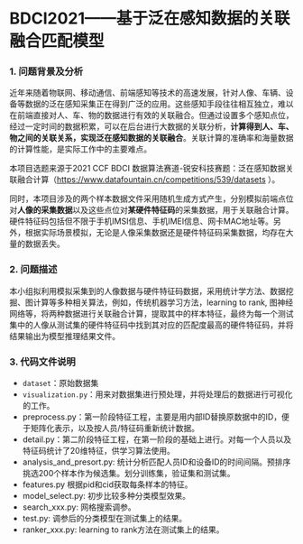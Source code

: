 # BDCI2021——基于泛在感知数据的关联融合匹配模型
### 1. 问题背景及分析

   近年来随着物联网、移动通信、前端感知等技术的高速发展，针对人像、车辆、设备等数据的泛在感知采集正在得到广泛的应用。这些感知手段往往相互独立，难以在前端直接对人、车、物的数据进行有效的关联融合。但通过设置多个感知点位，经过一定时间的数据积累，可以在后台进行大数据的关联分析，<b>计算得到人、车、物之间的关联关系，实现泛在感知数据的关联融合</b>。关联计算的准确率和海量数据的计算性能，是实际工作中的主要难点。

本项目选题来源于2021 CCF BDCI 数据算法赛道-锐安科技赛题：泛在感知数据关联融合计算（https://www.datafountain.cn/competitions/539/datasets ）。

同时，本项目涉及的两个样本数据文件采用随机生成方式产生，分别模拟前端点位对<b>人像的采集数据</b>以及这些点位对<b>某硬件特征码</b>的采集数据，用于关联融合计算。硬件特征码包括但不限于手机IMSI信息、手机IMEI信息、网卡MAC地址等。另外，根据实际场景模拟，无论是人像采集数据还是硬件特征码采集数据，均存在大量的数据丢失。

### 2. 问题描述

本小组拟利用模拟采集到的人像数据与硬件特征码数据，采用统计学方法、数据挖掘、图计算等多种相关算法，例如，传统机器学习方法，learning to rank, 图神经网络等，将两种数据进行关联融合计算，提取其中的样本特征，最终为每一个测试集中的人像从测试集的硬件特征码中找到其对应的匹配度最高的硬件特征码，并将结果输出为模型推理结果文件。

### 3. 代码文件说明
- `dataset`：原始数据集
- `visualization.py`：用来对数据集进行预处理，并将处理后的数据进行可视化的工作。
- preprocess.py：第一阶段特征工程，主要是用内部ID替换原数据中的ID，便于矩阵化表示，以及按人员/特征码重新统计数据。
- detail.py：第二阶段特征工程，在第一阶段的基础上进行。对每一个人员以及特征码统计了20维特征，供学习算法使用。
- analysis_and_presort.py: 统计分析匹配人员ID和设备ID的时间间隔。预排序挑选200个样本作为候选集。划分训练集，验证集和测试集。
- features.py 根据pid和cid获取每条样本的特征。
- model_select.py: 初步比较多种分类模型效果。
- search_xxx.py: 网格搜索调参。
- test.py: 调参后的分类模型在测试集上的结果。
- ranker_xxx.py: learning to rank方法在测试集上的结果。
